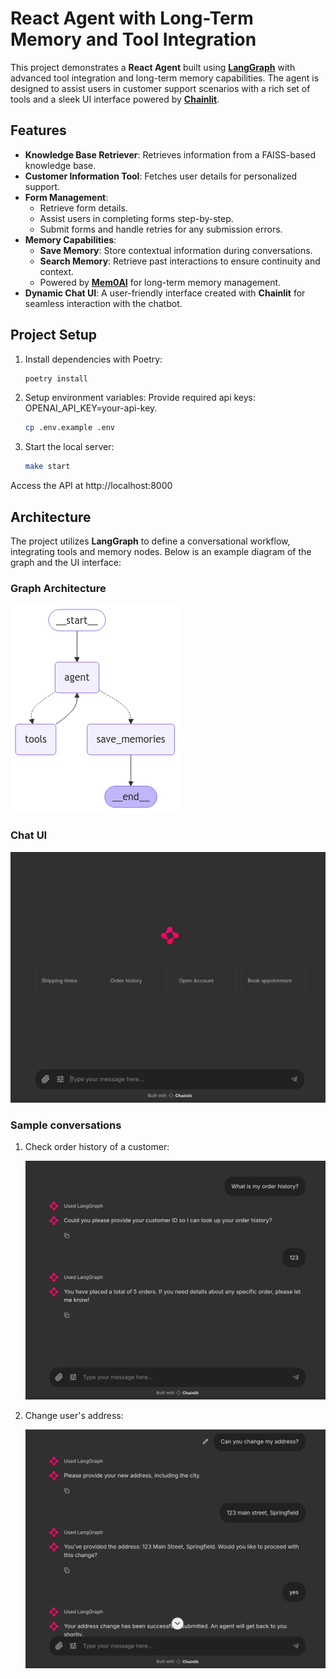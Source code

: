 # React Agent with Long-Term Memory and Tool Integration  

This project demonstrates a **React Agent** built using **[LangGraph](https://langchain-ai.github.io/langgraph/tutorials/introduction/)** with advanced tool integration and long-term memory capabilities.
The agent is designed to assist users in customer support scenarios
with a rich set of tools and a sleek UI interface powered by **[Chainlit](https://docs.chainlit.io/get-started/overview)**.

## Features  
- **Knowledge Base Retriever**: Retrieves information from a FAISS-based knowledge base.  
- **Customer Information Tool**: Fetches user details for personalized support.  
- **Form Management**:  
  - Retrieve form details.  
  - Assist users in completing forms step-by-step.  
  - Submit forms and handle retries for any submission errors.  
- **Memory Capabilities**:  
  - **Save Memory**: Store contextual information during conversations.  
  - **Search Memory**: Retrieve past interactions to ensure continuity and context.  
  - Powered by **[Mem0AI](https://mem0.ai/)** for long-term memory management.  
- **Dynamic Chat UI**: A user-friendly interface created with **Chainlit** for seamless interaction with the chatbot.  

## Project Setup

1. Install dependencies with Poetry:  
   ```bash  
   poetry install  
   ```  

2. Setup environment variables:  Provide required api keys: OPENAI_API_KEY=your-api-key.

   ```bash  
   cp .env.example .env  
   ```  

3. Start the local server:  
   ```bash  
   make start  
   ```  

Access the API at http://localhost:8000

## Architecture  

The project utilizes **LangGraph** to define a conversational workflow, integrating tools and memory nodes. Below is an example diagram of the graph and the UI interface:  

### Graph Architecture  
![Graph Diagram](./assets/graph.png)  

### Chat UI  
![Chat UI](./assets/chat_ui.jpg)  

### Sample conversations

1. Check order history of a customer:

    ![Check order history](./assets/chatbot-1.jpg)  

2. Change user's address:

    ![Change address](./assets/chatbot-2.jpg)  
